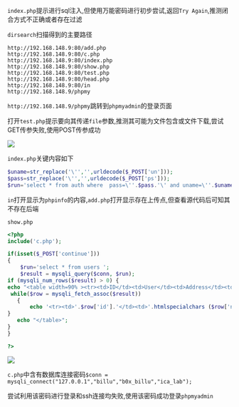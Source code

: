 



`index.php`提示进行sql注入,但使用万能密码进行初步尝试,返回`Try Again`,推测闭合方式不正确或者存在过滤

`dirsearch`扫描得到的主要路径

```
http://192.168.148.9:80/add.php
http://192.168.148.9:80/c.php
http://192.168.148.9:80/index.php
http://192.168.148.9:80/show.php
http://192.168.148.9:80/test.php
http://192.168.148.9:80/head.php
http://192.168.148.9:80/in
http://192.168.148.9/phpmy
```

`http://192.168.148.9/phpmy`跳转到`phpmyadmin`的登录页面

打开`test.php`提示要向其传递`file`参数,推测其可能为文件包含或文件下载,尝试GET传参失败,使用POST传参成功

![](https://cdn.jsdelivr.net/gh/AMDyesIntelno/PicGoImg@master/202111011728795.png)

`index.php`关键内容如下

```php
$uname=str_replace('\'','',urldecode($_POST['un']));
$pass=str_replace('\'','',urldecode($_POST['ps']));
$run='select * from auth where  pass=\''.$pass.'\' and uname=\''.$uname.'\'';
```

`in`打开显示为`phpinfo`的内容,`add.php`打开显示存在上传点,但查看源代码后可知其不存在后端

`show.php`

```php
<?php
include('c.php');

if(isset($_POST['continue']))
{
	$run='select * from users ';
	$result = mysqli_query($conn, $run);
if (mysqli_num_rows($result) > 0) {
echo "<table width=90% ><tr><td>ID</td><td>User</td><td>Address</td><td>Image</td></tr>";
 while($row = mysqli_fetch_assoc($result)) 
   {
	   echo '<tr><td>'.$row['id'].'</td><td>'.htmlspecialchars ($row['name'],ENT_COMPAT).'</td><td>'.htmlspecialchars ($row['address'],ENT_COMPAT).'</td><td><img src="uploaded_images/'.htmlspecialchars ($row['image'],ENT_COMPAT).'" height=90px width=100px></td></tr>';
}
   echo "</table>";
}
}

?>
```

![](https://cdn.jsdelivr.net/gh/AMDyesIntelno/PicGoImg@master/202111011740107.png)

`c.php`中含有数据库连接密码`$conn = mysqli_connect("127.0.0.1","billu","b0x_billu","ica_lab");`

尝试利用该密码进行登录和ssh连接均失败,使用该密码成功登录`phpmyadmin`

